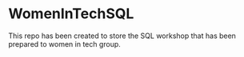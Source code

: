 # WomenInTechSQL
This repo has been created to store the SQL workshop that has been prepared to women in tech group.
